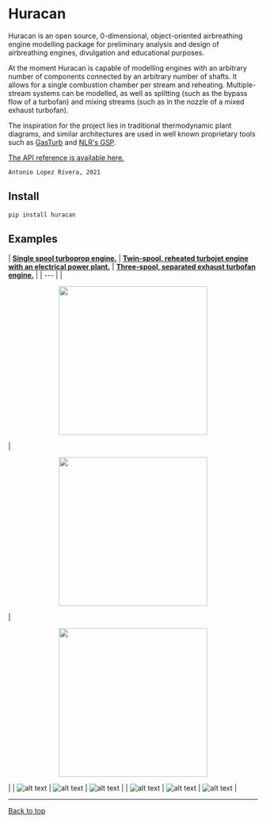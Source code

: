 # Huracan

Huracan is an open source, 0-dimensional, object-oriented airbreathing engine 
modelling package for preliminary analysis and design of airbreathing engines, 
divulgation and educational purposes.

At the moment Huracan is capable of modelling engines with an arbitrary number of 
components connected by an arbitrary number of shafts. It allows for a single 
combustion chamber per stream and reheating. Multiple-stream systems can be modelled, 
as well as splitting (such as the bypass flow of a turbofan) and mixing streams (such 
as in the nozzle of a mixed exhaust turbofan).

The inspiration for the project lies in traditional thermodynamic plant diagrams, 
and similar architectures are used in well known proprietary tools such as 
[GasTurb](https://www.gasturb.de/) and [NLR's GSP](https://www.gspteam.com/index.html).

[The API reference is available here.](https://huracan-docs.github.io/)

`Antonio Lopez Rivera, 2021`

## Install

    pip install huracan

## Examples

| **[Single spool turboprop engine.](https://github.com/alopezrivera/huracan/blob/master/examples/turboprop/turboprop_1s-1s.py)** | **[Twin-spool, reheated turbojet engine with an electrical power plant.](https://github.com/alopezrivera/huracan/blob/master/examples/turbojet/turbojet_1s-2s.py)** | **[Three-spool, separated exhaust turbofan engine.](https://github.com/alopezrivera/huracan/blob/master/examples/turbofan/turbofan_2s-3s.py)** |
| --- |
| <p align="center"><img width=300 src="docs/figures/log_turboprop.png" /></p> | <p align="center"><img width=300 src="docs/figures/log_turbojet.png" /></p> | <p align="center"><img width=300 src="docs/figures/log_turbofan.png" /></p> |
| ![alt text](docs/figures/Tp_turboprop.png "T-p plot") | ![alt text](docs/figures/Tp_turbojet.png "T-p plot") | ![alt text](docs/figures/Tp_turbofan.png "T-p plot") |
| ![alt text](docs/figures/pV_turboprop.png "p-V plot") | ![alt text](docs/figures/pV_turbojet.png "p-V plot") | ![alt text](docs/figures/pV_turbofan.png "p-V plot") |

---
[Back to top](#huracan)
